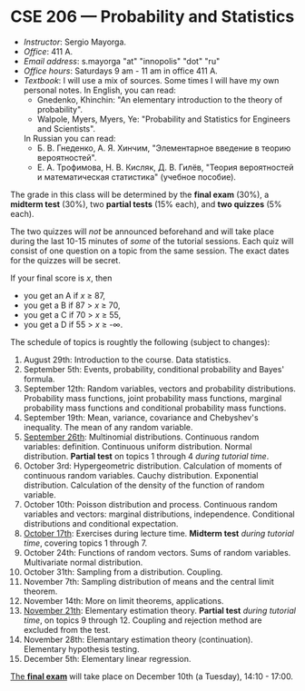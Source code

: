 # CSE 206 — Probability and Statistics

<ul>
<li> <i>Instructor</i>: Sergio Mayorga.</li>
<li> <i>Office</i>: 411 A. </li>
<li> <i>Email address</i>: s.mayorga "at" "innopolis" "dot" "ru" </li>
<li> <i>Office hours</i>: Saturdays 9 am - 11 am in office 411 A. </li>
<li> <i>Textbook</i>: I will use a mix of sources. Some times I will have my own personal notes. In English, you can read:
  <ul> 
    <li> Gnedenko, Khinchin: "An elementary introduction to the theory of probability". </li>
    <li> Walpole, Myers, Myers, Ye: "Probability and Statistics for Engineers and Scientists".  </li>
  </ul>
  In Russian you can read:
  <ul>
    <li> Б. В. Гнеденко, А. Я. Хинчим, "Элементарное введение в теорию вероятностей".</li>
    <li> Е. А. Трофимова, Н. В. Кисляк, Д. В. Гилёв, "Теория вероятностей и математическая статистика" (учебное пособие). </li>
  </ul>
</ul>

The grade in this class will be determined by the **final exam** (30%), a **midterm test** (30%),
two **partial tests** (15% each), and **two quizzes** (5% each).

The two quizzes will _not_ be announced beforehand and will take place during the last 10-15 minutes of *some* of the tutorial sessions. 
Each quiz will consist of one question on a topic from the same session. 
The exact dates for the quizzes will be secret.

If your final score is _x_, then

* you get an A if _x_ ≥ 87,
* you get a B if 87 > _x_ ≥ 70,
* you get a C if 70 > _x_ ≥ 55,
* you get a D if 55 > _x_ ≥ -∞.

The schedule of topics is roughtly the following (subject to changes): 

1. August 29th: Introduction to the course. Data statistics.
2. September 5th: Events, probability, conditional probability and Bayes' formula.
3. September 12th: Random variables, vectors and probability distributions. 
Probability mass functions, joint probability mass functions, marginal probability mass
functions and conditional probability mass functions.
4. September 19th: Mean, variance, covariance and Chebyshev's inequality. The mean of 
any random variable.
5. <ins>September 26th</ins>:  Multinomial distributions. Continuous random variables:
definition. Continuous uniform distribution. Normal distribution.  **Partial test** on
topics 1 through 4 *during tutorial time*.
6. October 3rd:  Hypergeometric distribution. Calculation of moments of continuous random variables.
Cauchy distribution. Exponential distribution. Calculation of the density of the function of
random variable.
7. October 10th: Poisson distribution and process. Continuous random variables and vectors:
marginal distributions, independence. Conditional distributions
and conditional expectation.
8. <ins>October 17th</ins>: Exercises during lecture time. **Midterm test** *during tutorial time*, covering topics 1 through 7.
9. October 24th: Functions of random vectors. Sums of random variables. Multivariate normal distribution.
10. October 31th: Sampling from a distribution. Coupling.
11. November 7th: Sampling distribution of means and the central limit theorem.
12. November 14th: More on limit theorems, applications. 
13. <ins>November 21th</ins>: Elementary estimation theory. **Partial test** *during tutorial time*, on topics 9 through 12.
Coupling and rejection method are excluded from the test.
14. November 28th: Elemantary estimation theory (continuation). Elementary hypothesis testing.
15. December 5th: Elementary linear regression.

<ins>The **final exam**</ins> will take place on December 10th (a Tuesday), 14:10 - 17:00.
